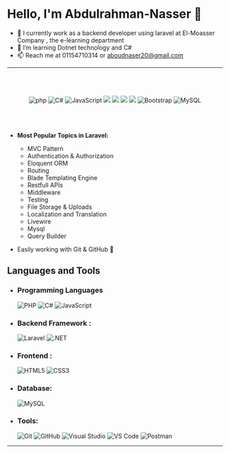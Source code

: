 # Hello, I'm Abdulrahman-Nasser 👋
- 🔭 I currently work as a backend developer using laravel at El-Moasser Company , the e-learning department
- 🌱 I’m learning Dotnet technology and C#
- 📫 Reach me at 01154710314 or aboudnaser20@gmail.com
  
<hr>
<br>
<p align="center" style="padding:20px 0;">
  <img src="https://img.shields.io/badge/-PHP-00599C?logo=php&logoColor=white" alt="php">
  <img src="https://img.shields.io/badge/-C%23-239120?logo=csharp&logoColor=white&style=flat-square" alt="C#">
  <img src="https://img.shields.io/badge/-JavaScript-F7DF1E?logo=javascript&logoColor=black&style=flat-square" alt="JavaScript">
  <img src="https://img.shields.io/badge/-Laravel-FF2D20?logo=laravel&logoColor=white&style=flat-square">
  <img src="https://img.shields.io/badge/-.NET-512BD4?logo=dotnet&logoColor=white&style=flat-square">
  <img src="https://img.shields.io/badge/-HTML5-E34F26?logo=html5&logoColor=white&style=flat-square">
  <img src="https://img.shields.io/badge/-CSS-1572B6?logo=css&logoColor=white&style=flat-square">
  <img src="https://img.shields.io/badge/-Bootstrap-2496ED?logo=bootstrap&logoColor=white&style=flat-square" alt="Bootstrap">
  <img src="https://img.shields.io/badge/-MySQL-4479A1?logo=mysql&logoColor=white&style=flat-square" alt="MySQL">
</p>
<br>

- **Most Popular Topics in Laravel:**
  - MVC Pattern 
  - Authentication & Authorization
  - Eloquent ORM
  - Routing
  - Blade Templating Engine
  - Restfull APIs
  - Middleware
  - Testing
  - File Storage & Uploads
  - Localization and Translation
  - Livewire
  - Mysql
  - Query Builder

- Easily working with Git & GitHub 🌱


## Languages and Tools

  - ### <span style="margin: 0px 0;">Programming Languages</span>
    ![PHP](https://img.shields.io/badge/-PHP-777BB4?logo=php&logoColor=white&style=flat-square)
    ![C#](https://img.shields.io/badge/-C%23-239120?logo=csharp&logoColor=white&style=flat-square)
    ![JavaScript](https://img.shields.io/badge/-JavaScript-F7DF1E?logo=javascript&logoColor=black&style=flat-square)
  
  - ### Backend Framework :
    ![Laravel](https://img.shields.io/badge/-Laravel-FF2D20?logo=laravel&logoColor=white&style=flat-square)
    ![.NET](https://img.shields.io/badge/-.NET-512BD4?logo=dotnet&logoColor=white&style=flat-square)
    
  - ### Frontend : 
    ![HTML5](https://img.shields.io/badge/-HTML5-E34F26?logo=html5&logoColor=white&style=flat-square)
    ![CSS3](https://img.shields.io/badge/-CSS3-1572B6?logo=css3&logoColor=white&style=flat-square)
    
  - ### Database:  
    ![MySQL](https://img.shields.io/badge/-MySQL-4479A1?logo=mysql&logoColor=white&style=flat-square)
  
  - ### Tools: 
    ![Git](https://img.shields.io/badge/-Git-F05032?logo=git&logoColor=white&style=flat-square)
    ![GitHub](https://img.shields.io/badge/-GitHub-181717?logo=github&logoColor=white&style=flat-square)
    ![Visual Studio](https://img.shields.io/badge/-Visual%20Studio-5C2D91?logo=visualstudio&logoColor=white&style=flat-square)
    ![VS Code](https://img.shields.io/badge/-VS%20Code-007ACC?logo=visualstudiocode&logoColor=white&style=flat-square)
    ![Postman](https://img.shields.io/badge/-Postman-FF6C37?logo=postman&logoColor=white&style=flat-square)

<hr>


